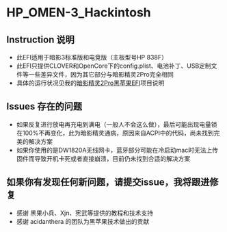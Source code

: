 # HP_OMEN-3_Hackintosh
## Instruction 说明
* 此EFI适用于暗影3标准版和电竞版（主板型号HP 838F）
* 此EFI只提供CLOVER和OpenCore下的config.plist、电池补丁、USB定制文件等一些差异文件，因为其它部分与暗影精灵2Pro完全相同
* 具体的运行状况见我的[暗影精灵2Pro黑苹果EFI](https://github.com/XStar-Dev/HP_OMEN-2Pro_Hackintosh)项目说明

## Issues 存在的问题
* 如果反复进行放电再充电到满电（一般人不会这么做），最后可能出现电量锁在100%不再变化，此为暗影精灵通病，原因来自ACPI中的代码，尚未找到完美的解决方案
* 如果你使用的是DW1820A无线网卡，蓝牙部分可能在冷启动mac时无法上传固件而导致开机卡死或者直接崩溃，目前仍未找到合适的解决方案

## 如果你有发现任何新问题，请提交issue，我将跟进修复
* 感谢 黑果小兵、Xjn、宪武等提供的教程和技术支持
* 感谢 acidanthera 的团队为黑苹果技术做出的贡献
